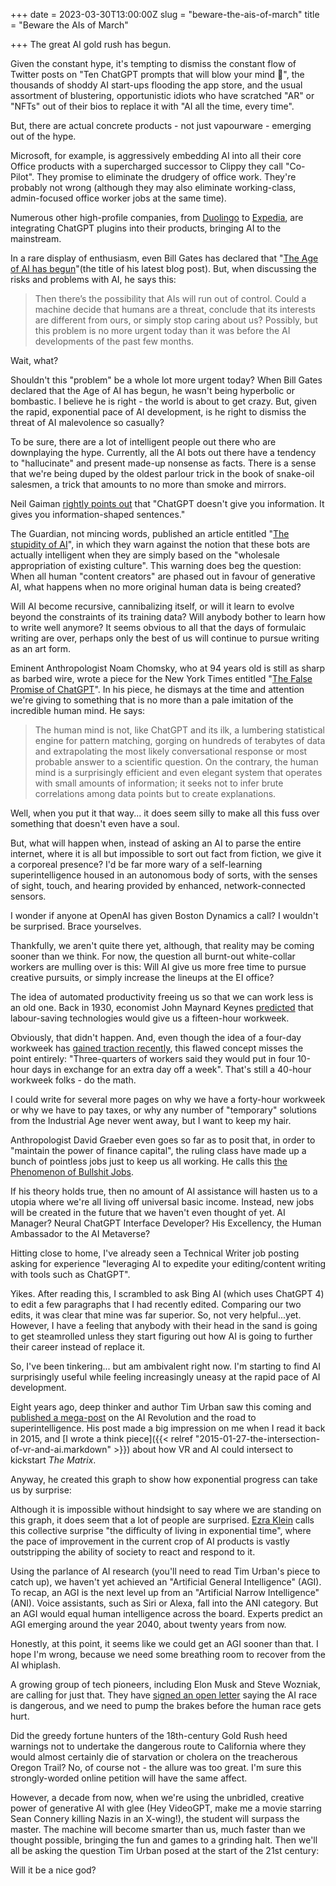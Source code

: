 +++
date = 2023-03-30T13:00:00Z
slug = "beware-the-ais-of-march"
title = "Beware the AIs of March"

+++
The great AI gold rush has begun.

Given the constant hype, it's tempting to dismiss the constant flow of Twitter posts on "Ten ChatGPT prompts that will blow your mind 🤯", the thousands of shoddy AI start-ups flooding the app store, and the usual assortment of blustering, opportunistic idiots who have scratched "AR" or "NFTs" out of their bios to replace it with "AI all the time, every time".

But, there are actual concrete products - not just vapourware - emerging out of the hype.

Microsoft, for example, is aggressively embedding AI into all their core Office products with a supercharged successor to Clippy they call "Co-Pilot". They promise to eliminate the drudgery of office work. They're probably not wrong (although they may also eliminate working-class, admin-focused office worker jobs at the same time).

Numerous other high-profile companies, from [Duolingo](https://blog.duolingo.com/duolingo-max/) to [Expedia](https://mashable.com/article/expedia-kayak-openai-chatgpt-plugins), are integrating ChatGPT plugins into their products, bringing AI to the mainstream.

In a rare display of enthusiasm, even Bill Gates has declared that "[The Age of AI has begun](https://www.gatesnotes.com/The-Age-of-AI-Has-Begun)"(the title of his latest blog post). But, when discussing the risks and problems with AI, he says this:

> Then there’s the possibility that AIs will run out of control. Could a machine decide that humans are a threat, conclude that its interests are different from ours, or simply stop caring about us? Possibly, but this problem is no more urgent today than it was before the AI developments of the past few months.

Wait, what?

<!--more-->

Shouldn't this "problem" be a whole lot more urgent today? When Bill Gates declared that the Age of AI has begun, he wasn't being hyperbolic or bombastic. I believe he is right - the world is about to get crazy. But, given the rapid, exponential pace of AI development, is he right to dismiss the threat of AI malevolence so casually?

To be sure, there are a lot of intelligent people out there who are downplaying the hype. Currently, all the AI bots out there have a tendency to "hallucinate" and present made-up nonsense as facts. There is a sense that we're being duped by the oldest parlour trick in the book of snake-oil salesmen, a trick that amounts to no more than smoke and mirrors.

Neil Gaiman [rightly points out](https://twitter.com/neilhimself/status/1639610373115375616?cxt=HHwWgMCzudC8iMEtAAAA) that "ChatGPT doesn't give you information. It gives you information-shaped sentences."

The Guardian, not mincing words, published an article entitled "[The stupidity of AI](https://www.theguardian.com/technology/2023/mar/16/the-stupidity-of-ai-artificial-intelligence-dall-e-chatgpt)", in which they warn against the notion that these bots are actually intelligent when they are simply based on the "wholesale appropriation of existing culture". This warning does beg the question: When all human "content creators" are phased out in favour of generative AI, what happens when no more original human data is being created?

Will AI become recursive, cannibalizing itself, or will it learn to evolve beyond the constraints of its training data? Will anybody bother to learn how to write well anymore? It seems obvious to all that the days of formulaic writing are over, perhaps only the best of us will continue to pursue writing as an art form.

Eminent Anthropologist Noam Chomsky, who at 94 years old is still as sharp as barbed wire, wrote a piece for the New York Times entitled "[The False Promise of ChatGPT](https://www.nytimes.com/2023/03/08/opinion/noam-chomsky-chatgpt-ai.html)". In his piece, he dismays at the time and attention we're giving to something that is no more than a pale imitation of the incredible human mind. He says:

> The human mind is not, like ChatGPT and its ilk, a lumbering statistical engine for pattern matching, gorging on hundreds of terabytes of data and extrapolating the most likely conversational response or most probable answer to a scientific question. On the contrary, the human mind is a surprisingly efficient and even elegant system that operates with small amounts of information; it seeks not to infer brute correlations among data points but to create explanations.

Well, when you put it that way... it does seem silly to make all this fuss over something that doesn't even have a soul.

But, what will happen when, instead of asking an AI to parse the entire internet, where it is all but impossible to sort out fact from fiction, we give it a corporeal presence? I'd be far more wary of a self-learning superintelligence housed in an autonomous body of sorts, with the senses of sight, touch, and hearing provided by enhanced, network-connected sensors.

I wonder if anyone at OpenAI has given Boston Dynamics a call? I wouldn't be surprised. Brace yourselves.

Thankfully, we aren't quite there yet, although, that reality may be coming sooner than we think. For now, the question all burnt-out white-collar workers are mulling over is this: Will AI give us more free time to pursue creative pursuits, or simply increase the lineups at the EI office?

The idea of automated productivity freeing us so that we can work less is an old one. Back in 1930, economist John Maynard Keynes [predicted](https://www.openculture.com/2020/06/when-john-maynard-keynes-predicted-a-15-hour-workweek-in-a-hundred-years-time-1930.html) that labour-saving technologies would give us a fifteen-hour workweek.

Obviously, that didn't happen. And, even though the idea of a four-day workweek has [gained traction recently](https://globalnews.ca/news/9501740/four-day-working-week-major-study/), this flawed concept misses the point entirely: "Three-quarters of workers said they would put in four 10-hour days in exchange for an extra day off a week". That's still a 40-hour workweek folks - do the math.

I could write for several more pages on why we have a forty-hour workweek or why we have to pay taxes, or why any number of "temporary" solutions from the Industrial Age never went away, but I want to keep my hair.

Anthropologist David Graeber even goes so far as to posit that, in order to "maintain the power of finance capital", the ruling class have made up a bunch of pointless jobs just to keep us all working. He calls this [the Phenomenon of Bullshit Jobs](https://web.archive.org/web/20180807024932/http://strikemag.org/bullshit-jobs/).

If his theory holds true, then no amount of AI assistance will hasten us to a utopia where we're all living off universal basic income. Instead, new jobs will be created in the future that we haven't even thought of yet. AI Manager? Neural ChatGPT Interface Developer? His Excellency, the Human Ambassador to the AI Metaverse?

Hitting close to home, I've already seen a Technical Writer job posting asking for experience "leveraging AI to expedite your editing/content writing with tools such as ChatGPT".

Yikes. After reading this, I scrambled to ask Bing AI (which uses ChatGPT 4) to edit a few paragraphs that I had recently edited. Comparing our two edits, it was clear that mine was far superior. So, not very helpful...yet. However, I have a feeling that anybody with their head in the sand is going to get steamrolled unless they start figuring out how AI is going to further their career instead of replace it.

So, I've been tinkering... but am ambivalent right now. I'm starting to find AI surprisingly useful while feeling increasingly uneasy at the rapid pace of AI development.

Eight years ago, deep thinker and author Tim Urban saw this coming and [published a mega-post](https://waitbutwhy.com/2015/01/artificial-intelligence-revolution-1.html) on the AI Revolution and the road to superintelligence. His post made a big impression on me when I read it back in 2015, and [I wrote a think piece]({{< relref "2015-01-27-the-intersection-of-vr-and-ai.markdown" >}}) about how VR and AI could intersect to kickstart _The Matrix_.

Anyway, he created this graph to show how exponential progress can take us by surprise:

<insert edge1.png pic>

Although it is impossible without hindsight to say where we are standing on this graph, it does seem that a lot of people are surprised. [Ezra Klein](https://www.nytimes.com/2023/03/12/opinion/chatbots-artificial-intelligence-future-weirdness.html) calls this collective surprise "the difficulty of living in exponential time", where the pace of improvement in the current crop of AI products is vastly outstripping the ability of society to react and respond to it.

Using the parlance of AI research (you'll need to read Tim Urban's piece to catch up), we haven't yet achieved an "Artificial General Intelligence" (AGI). To recap, an AGI is the next level up from an "Artificial Narrow Intelligence" (ANI). Voice assistants, such as Siri or Alexa, fall into the ANI category. But an AGI would equal human intelligence across the board. Experts predict an AGI emerging around the year 2040, about twenty years from now.

Honestly, at this point, it seems like we could get an AGI sooner than that. I hope I'm wrong, because we need some breathing room to recover from the AI whiplash.

A growing group of tech pioneers, including Elon Musk and Steve Wozniak, are calling for just that. They have [signed an open letter](https://futureoflife.org/open-letter/pause-giant-ai-experiments/) saying the AI race is dangerous, and we need to pump the brakes before the human race gets hurt.

Did the greedy fortune hunters of the 18th-century Gold Rush heed warnings not to undertake the dangerous route to California where they would almost certainly die of starvation or cholera on the treacherous Oregon Trail? No, of course not - the allure was too great. I'm sure this strongly-worded online petition will have the same affect.

However, a decade from now, when we're using the unbridled, creative power of generative AI with glee (Hey VideoGPT, make me a movie starring Sean Connery killing Nazis in an X-wing!), the student will surpass the master. The machine will become smarter than us, much faster than we thought possible, bringing the fun and games to a grinding halt. Then we'll all be asking the question Tim Urban posed at the start of the 21st century:

Will it be a nice god?